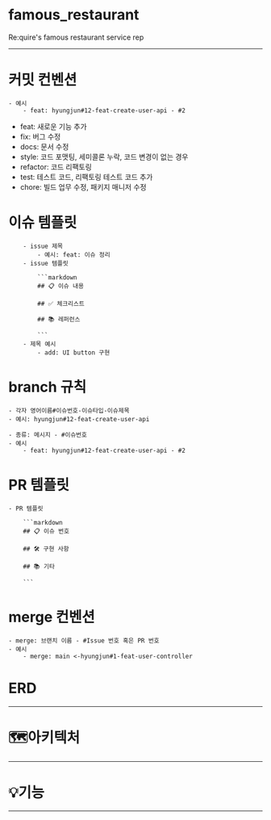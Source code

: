 # famous_restaurant
Re:quire's famous restaurant service rep

---
# 커밋 컨벤션
    - 예시
        - feat: hyungjun#12-feat-create-user-api - #2
- feat: 새로운 기능 추가
- fix: 버그 수정
- docs: 문서 수정
- style: 코드 포맷팅, 세미콜론 누락, 코드 변경이 없는 경우
- refactor: 코드 리팩토링
- test: 테스트 코드, 리팩토링 테스트 코드 추가
- chore: 빌드 업무 수정, 패키지 매니저 수정

      
# 이슈 템플릿
        - issue 제목
            - 예시: feat: 이슈 정리
        - issue 템플릿

            ```markdown
            ## 📋 이슈 내용
            
            ## ✅ 체크리스트
            
            ## 📚 레퍼런스
            
            ```
        - 제목 예시
            - add: UI button 구현

# branch 규칙
    - 각자 영어이름#이슈번호-이슈타입-이슈제목
    - 예시: hyungjun#12-feat-create-user-api
    
    - 종류: 메시지 - #이슈번호
    - 예시
        - feat: hyungjun#12-feat-create-user-api - #2

# PR 템플릿
    - PR 템플릿

        ```markdown
        ## 📋 이슈 번호
        
        ## 🛠 구현 사항
        
        ## 📚 기타
        
        ```

# merge 컨벤션
    - merge: 브랜치 이름 - #Issue 번호 혹은 PR 번호
    - 예시
        - merge: main <-hyungjun#1-feat-user-controller
        

# ERD

---



# 🗺️아키텍처

---




# 💡기능

---
